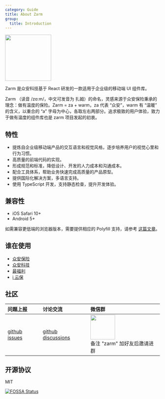 ```yaml
---
category: Guide
title: About Zarm
group:
  title: Introduction
---
```


<img width="150" src="https://zarm.design/images/logo.1a6cfc30.svg">

Zarm 是众安科技基于 React 研发的一款适用于企业级的移动端 UI 组件库。

Zarm （读音 /zɑːm/，中文可发音为 扎姆）的命名，灵感来源于众安保险秉承的理念：做有温度的保险。Zarm = za + warm，za 代表 “众安”，warm 有 “温暖” 的含义，以重合的 “a” 字母为中心，各取左右两部分。追求极致的用户体验，致力于做有温度的组件库也是 zarm 项目发起的初衷。

## 特性

- 提炼自企业级移动端产品的交互语言和视觉风格，逐步培养用户的视觉心里和行为习惯。
- 高质量的前端代码的实现。
- 形成规范和标准，降低设计、开发的人力成本和沟通成本。
- 配合工具体系，帮助业务快速完成高质量的产品原型。
- 提供国际化解决方案，多语言支持。
- 使用 TypeScript 开发，支持静态检查，提升开发体验。

## 兼容性

- iOS Safari 10+
- Android 5+

如需兼容更低端的浏览器版本，需要提供相应的 Polyfill 支持，请参考 [这篇文章](#/docs/polyfill)。

## 谁在使用

- <a href="https://www.zhongan.com" target="_blank">众安保险</a>
- <a href="https://www.zhongan.io" target="_blank">众安科技</a>
- <a href="https://zuifuli.com" target="_blank">最福利</a>
- <a href="https://www.iyunbao.com" target="_blank">i 云保</a>

## 社区

| 问题上报                                                                               | 讨论交流                                                                                         | 微信群                                                                                                     |
| :------------------------------------------------------------------------------------- | :----------------------------------------------------------------------------------------------- | :--------------------------------------------------------------------------------------------------------- |
| <a href="https://github.com/ZhongAnTech/zarm/issues" target="_blank">github issues</a> | <a href="https://github.com/ZhongAnTech/zarm/discussions" target="_blank">github discussions</a> | <img src="https://cdn-health.zhongan.com/zarm/qrcode.jpg" width="80" /> <br />备注 "zarm" 加好友后邀请进群 |

## 开源协议

MIT

[![FOSSA Status](https://app.fossa.io/api/projects/git%2Bgithub.com%2FZhongAnTech%2Fzarm.svg?type=large)](https://app.fossa.io/projects/git%2Bgithub.com%2FZhongAnTech%2Fzarm?ref=badge_large)
